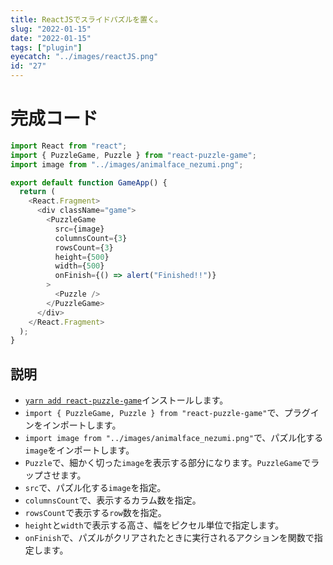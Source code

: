 ```yaml
---
title: ReactJSでスライドパズルを置く。
slug: "2022-01-15"
date: "2022-01-15"
tags: ["plugin"]
eyecatch: "../images/reactJS.png"
id: "27"
---
```


# 完成コード

```js:title=puzzlegame.js
import React from "react";
import { PuzzleGame, Puzzle } from "react-puzzle-game";
import image from "../images/animalface_nezumi.png";

export default function GameApp() {
  return (
    <React.Fragment>
      <div className="game">
        <PuzzleGame
          src={image}
          columnsCount={3}
          rowsCount={3}
          height={500}
          width={500}
          onFinish={() => alert("Finished!!")}
        >
          <Puzzle />
        </PuzzleGame>
      </div>
    </React.Fragment>
  );
}
```

## 説明

-  [`yarn add react-puzzle-game`](https://matthis-d.github.io/react-puzzle/)インストールします。
- `import { PuzzleGame, Puzzle } from "react-puzzle-game"`で、プラグインをインポートします。
- `import image from "../images/animalface_nezumi.png"`で、パズル化する`image`をインポートします。
- `Puzzle`で、細かく切った`image`を表示する部分になります。`PuzzleGame`でラップさせます。
- `src`で、パズル化する`image`を指定。
- `columnsCount`で、表示するカラム数を指定。
- `rowsCount`で表示する`row`数を指定。
- `height`と`width`で表示する高さ、幅をピクセル単位で指定します。
- `onFinish`で、パズルがクリアされたときに実行されるアクションを関数で指定します。


